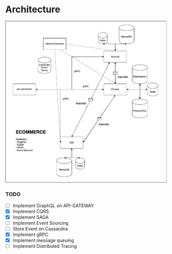 # Architecture


<img src="./event-driven.drawio.png">


### TODO
- [ ] Implement GraphQL on API-GATEWAY
- [X] Implement CQRS
- [X] Implement SAGA
- [ ] Implement Event Sourcing
- [ ] Store Event on Cassandra
- [X] Implement gRPC
- [X] Implement message queuing
- [ ] Implement Distributed Tracing